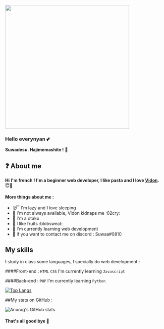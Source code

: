 
<img src="https://i.pinimg.com/originals/99/a6/2b/99a62ba62e84b8fc1ba73faea8dd9b48.gif" width="400" />

### Hello everynyan 💕

**Suwadesu. Hajimemashite !** 🍜

## ❓ About me

**Hi**
**I'm french ! I'm a beginner web developer, I like pasta and I love <a href="https://github.com/Matteo0810">Vidon</a>.** 😇💖

#### More things about me :

- 😴 I'm lazy and I love sleeping
- 💌 I'm not always available, Vidon kidnaps me :02cry:
- 👹 I'm a otaku
- 🍑 I like fruits :blobsweat:
- 📂 I'm currently learning web development
- 💭 If you want to contact me on discord : Suwaa#0810

## My skills

I study in class some languages,
I specially do web development :

####Front-end :
`HTML` `CSS`
I'm currently learning `Javascript`

####Back-end :
`PHP` 
I'm currently learning `Python`

[![Top Langs](https://github-readme-stats.vercel.app/api/top-langs/?username=Lola0810&layout=compact)](https://github.com/anuraghazra/github-readme-stats)

##My stats on GitHub :

![Anurag's GitHub stats](https://github-readme-stats.vercel.app/api?username=Lola0810&show_icons=true&theme=synthwave)


#### That's all good bye 👋
